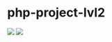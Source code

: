 # php-project-lvl2

<a href="https://codeclimate.com/github/ElenaIzotova8/php-project-lvl2/maintainability"><img src="https://api.codeclimate.com/v1/badges/41613d85cfce08259c64/maintainability" /></a>
<a href="https://codeclimate.com/github/ElenaIzotova8/php-project-lvl2/test_coverage"><img src="https://api.codeclimate.com/v1/badges/41613d85cfce08259c64/test_coverage" /></a>
